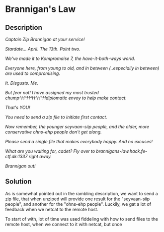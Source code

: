 # Brannigan's Law

## Description
*Captain Zip Brannigan at your service!*

*Stardate... April. The 13th. Point two.*

*We've made it to Kompromaise 7, the have-it-both-ways world.*

*Everyone here, from young to old, and in between (..especially in between) are used to compromising.*

*It. Disgusts. Me.*

*But fear not! I have assigned my most trusted chump^H^H^H^H^Hdiplomatic envoy to help make contact.*

*That's YOU!*

*You need to send a zip file to initiate first contact.*

*Now remember, the younger seyvaan-siip people, and the older, more conservative ohns-ehp people don't get along.*

*Please send a single file that makes everybody happy. And no excuses!*

*What are you waiting for, cadet? Fly over to brannigans-law.hack.fe-ctf.dk:1337 right away.*

*Brannigan out!*

## Solution
As is somewhat pointed out in the rambling description, we want to send a zip file, that when unziped will provide one result for the "seyvaan-siip people", and another for the "ohns-ehp people". Luckily, we gat a lot of feedback when we netcat to the remote host.

To start of with, lot of time was used fiddeling with how to send files to the remote host, when we connect to it with netcat, but once 

